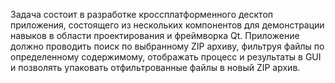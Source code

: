 Задача состоит в разработке кроссплатформенного десктоп приложения, состоящего из нескольких компонентов для демонстрации навыков в области проектирования и фреймворка Qt.
Приложение должно проводить поиск по выбранному ZIP архиву, фильтруя файлы по определенному содержимому, отображать процесс и результаты в GUI и позволять упаковать отфильтрованные файлы в новый ZIP архив.
